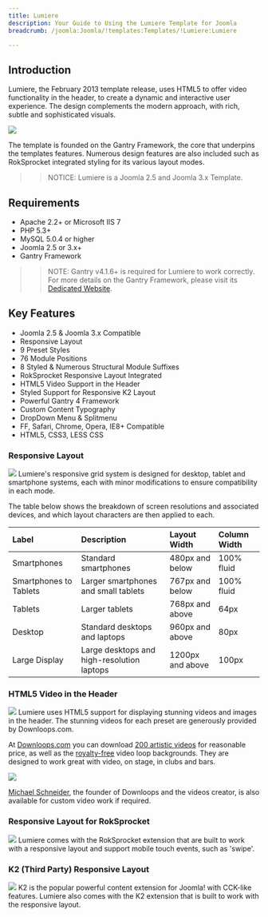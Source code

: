 ```yaml
---
title: Lumiere
description: Your Guide to Using the Lumiere Template for Joomla
breadcrumb: /joomla:Joomla/!templates:Templates/!Lumiere:Lumiere

---
```


Introduction
-----
Lumiere, the February 2013 template release, uses HTML5 to offer video functionality in the header, to create a dynamic and interactive user experience. The design complements the modern approach, with rich, subtle and sophisticated visuals.

![][lumiere]

The template is founded on the Gantry Framework, the core that underpins the templates features. Numerous design features are also included such as RokSprocket integrated styling for its various layout modes.

>> NOTICE: Lumiere is a Joomla 2.5 and Joomla 3.x Template.

Requirements
-----
* Apache 2.2+ or Microsoft IIS 7
* PHP 5.3+
* MySQL 5.0.4 or higher
* Joomla 2.5 or 3.x+
* Gantry Framework

>> NOTE: Gantry v4.1.6+ is required for Lumiere to work correctly. For more details on the Gantry Framework, please visit its [Dedicated Website][gantry].

Key Features
-----
* Joomla 2.5 & Joomla 3.x Compatible
* Responsive Layout
* 9 Preset Styles
* 76 Module Positions
* 8 Styled & Numerous Structural Module Suffixes
* RokSprocket Responsive Layout Integrated
* HTML5 Video Support in the Header
* Styled Support for Responsive K2 Layout
* Powerful Gantry 4 Framework
* Custom Content Typography
* DropDown Menu & Splitmenu
* FF, Safari, Chrome, Opera, IE8+ Compatible
* HTML5, CSS3, LESS CSS

### Responsive Layout
![][responsive]
Lumiere's responsive grid system is designed for desktop, tablet and smartphone systems, each with minor modifications to ensure compatibility in each mode.

The table below shows the breakdown of screen resolutions and associated devices, and which layout characters are then applied to each.

| Label                  | Description                                | Layout Width     | Column Width |  
| :--------------------- | :----------------------------------------- | :--------------- | :----------- |  
| Smartphones            | Standard smartphones                       | 480px and below  | 100% fluid   |  
| Smartphones to Tablets | Larger smartphones and small tablets       | 767px and below  | 100% fluid   |  
| Tablets                | Larger tablets                             | 768px and above  | 64px         |  
| Desktop                | Standard desktops and laptops              | 960px and above  | 80px         |  
| Large Display          | Large desktops and high-resolution laptops | 1200px and above | 100px        | 

### HTML5 Video in the Header
![][downloops2]
Lumiere uses HTML5 support for displaying stunning videos and images in the header. The stunning videos for each preset are generously provided by Downloops.com.

At [Downloops.com][downloops] you can download [200 artistic videos][videos] for reasonable price, as well as the [royalty-free][free] video loop backgrounds. They are designed to work great with video, on stage, in clubs and bars.

![][html5]

[Michael Schneider][michael], the founder of Downloops and the videos creator, is also available for custom video work if required.

### Responsive Layout for RokSprocket
![][roksprocket]
Lumiere comes with the RokSprocket extension that are built to work with a responsive layout and support mobile touch events, such as 'swipe'.

### K2 (Third Party) Responsive Layout
![][k2]
K2 is the popular powerful content extension for Joomla! with CCK-like features. Lumiere also comes with the K2 extension that is built to work with the responsive layout.

[gantry]: http://www.gantry-framework.org/
[lumiere]: assets/lumiere2.jpeg
[responsive]: assets/responsive.jpg
[roksprocket]: assets/roksprocket.jpg
[filezilla]: https://filezilla-project.org
[launcher]: ../../start/rocketlauncher.md
[strips]: assets/strips.jpg
[k2]: assets/k2.jpg
[downloops]: http://www.downloops.com/
[downloops2]: assets/downloops.jpg
[html5]: assets/html5.jpg
[videos]: http://www.downloops.com/all-video-loops
[free]: http://www.downloops.com/free-video-loops
[michael]: http://www.downloops.com/contacts/